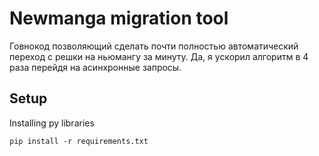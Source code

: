 # Newmanga migration tool

Говнокод позволяющий сделать почти полностью автоматический переход с решки на ньюмангу за минуту. 
Да, я ускорил алгоритм в 4 раза перейдя на асинхронные запросы.

## Setup

Installing py libraries
```
pip install -r requirements.txt
```

